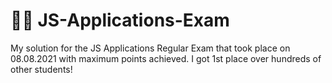 # 👨‍💻 JS-Applications-Exam
My solution for the JS Applications Regular Exam that took place on 08.08.2021 with maximum points achieved. I got 1st place over hundreds of other students!
